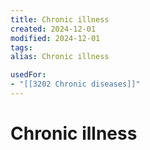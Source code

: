 ```yaml
---
title: Chronic illness
created: 2024-12-01
modified: 2024-12-01
tags: 
alias: Chronic illness

usedFor:
- "[[3202 Chronic diseases]]"
---
```

# Chronic illness
